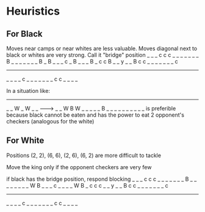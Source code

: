 # Heuristics

## For Black
Moves near camps or near whites are less valuable. 
Moves diagonal next to black or whites are very strong. Call it "bridge" position
_ _ _ c c c _ _ _
_ _ _ _ B _ _ _ _
_ _ _ B _ B _ _ _
c _ B _ _ _ B _ c 
c B _ _ y _ _ B c
c _ _ _ _ _ _ _ c
_ _ _ _ _ _ _ _ _
_ _ _ _ c _ _ _ _
_ _ _ c c _ _ _ _


In a situation like:
_ _ _ _ _ _ _                 _ _ _ _ _ _ _
_ _ W _ W _ _       --->      _ _ W B W _ _
_ _ _ B _ _ _                 _ _ _ _ _ _ _
is preferible because black cannot be eaten and has the power to eat 2 opponent's checkers
(analogous for the white)

## For White

Positions (2, 2), (6, 6), (2, 6), (6, 2) are more difficult to tackle

Move the king only if the opponent checkers are very few

if black has the bridge position, respond blocking
_ _ _ c c c _ _ _
_ _ _ _ B _ _ _ _
_ _ _ _ W B _ _ _
c _ _ _ _ W B _ c 
c c _ _ y _ _ B c
c _ _ _ _ _ _ _ c
_ _ _ _ _ _ _ _ _
_ _ _ _ c _ _ _ _
_ _ _ c c _ _ _ _
